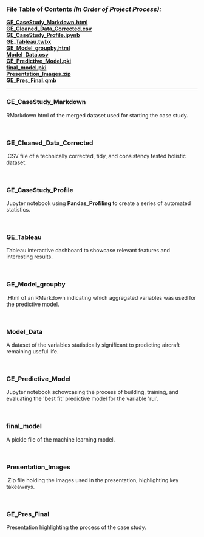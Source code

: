 ### File Table of Contents *(In Order of Project Process):*

**[GE_CaseStudy_Markdown.html](#ge_casestudy_markdown)**<br>
**[GE_Cleaned_Data_Corrected.csv](#ge_cleaned_data_corrected)**<br>
**[GE_CaseStudy_Profile.ipynb](#ge_casestudy_profile)**<br>
**[GE_Tableau.twbx](#ge_tableau)**<br>
**[GE_Model_groupby,html](#ge_model_groupby)**<br>
**[Model_Data.csv](#model_data)**<br>
**[GE_Predictive_Model.pki](#ge_predictive_model)**<br>
**[final_model.pki](#final_model)**<br>
**[Presentation_Images.zip](#presentation_images)**<br>
**[GE_Pres_Final.qmb](#ge_pres_final)**<br>
***


### GE_CaseStudy_Markdown 

RMarkdown html of the merged dataset used for starting the case study.

<br>

### GE_Cleaned_Data_Corrected 

.CSV file of a technically corrected, tidy, and consistency tested holistic dataset.

<br>

### GE_CaseStudy_Profile

Jupyter notebook using **Pandas_Profiling** to create a series of automated statistics.

<br>

### GE_Tableau

Tableau interactive dashboard to showcase relevant features and interesting results.

<br>

### GE_Model_groupby

.Html of an RMarkdown indicating which aggregated variables was used for the predictive model.

<br>

### Model_Data

 A dataset of the variables statistically significant to predicting aircraft remaining useful life.

<br>

### GE_Predictive_Model

Jupyter notebook schowcasing the process of building, training, and evaluating the 'best fit' predictive model for the variable 'rul'.

<br>

### final_model

 A pickle file of the machine learning model.

<br>

### Presentation_Images

.Zip file holding the images used in the presentation, highlighting key takeaways.

<br>

### GE_Pres_Final

Presentation highlighting the process of the case study.

<br>
